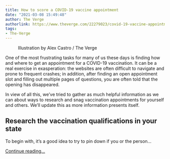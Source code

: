 ```yaml
---
title: How to score a COVID-19 vaccine appointment
date: "2021-03-08 15:49:48"
author: The Verge
authorlink: https://www.theverge.com/22279023/covid-19-vaccine-appointment-how-to
tags:
- The-Verge
---
```

<figure>
      <img alt="" src="https://cdn.vox-cdn.com/thumbor/_u2r1v0qpkmDCofvfzLEcU6WDG4=/0x0:2040x1360/1310x873/cdn.vox-cdn.com/uploads/chorus_image/image/68809161/acastro_201217_1777_vaccine_0001.0.jpg" />
        <figcaption>Illustration by Alex Castro / The Verge</figcaption>
    </figure>

  <p id="DzZXIa">One of the most frustrating tasks for many of us these days is finding how and where to get an appointment for a COVID-19 vaccination. It can be a real exercise in exasperation: the websites are often difficult to navigate and prone to frequent crashes; in addition, after finding an open appointment slot and filling out multiple pages of questions, you are often told that the opening has disappeared.</p>
<p id="6Vp4Bt">In view of all this, we’ve tried to gather as much helpful information as we can about ways to research and snag vaccination appointments for yourself and others. We’ll update this as more information presents itself.</p>
<h2 id="JYv8ZW">Research the vaccination qualifications in your state</h2>
<p id="jJJ2mU">To begin with, it’s a good idea to try to pin down if you or the person...</p>
  <p>
    <a href="https://www.theverge.com/22279023/covid-19-vaccine-appointment-how-to">Continue reading&hellip;</a>
  </p>